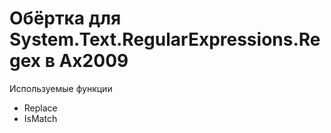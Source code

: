 # Обёртка для System.Text.RegularExpressions.Regex в Ax2009

Используемые функции
* Replace
* IsMatch